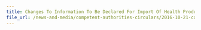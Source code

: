 ```yaml
---
title: Changes To Information To Be Declared For Import Of Health Products From 01 November 2016 
file_url: /news-and-media/competent-authorities-circulars/2016-10-21-ca.pdf
---
```

